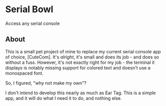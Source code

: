 # Serial Bowl

Access any serial console

## About

This is a small pet project of mine to replace my current serial console app of choice, [CuteCom]. It's *alright*, it's small and does its job - and does so without a fuss. However, it's not exactly right for my job - the terminal it displays is notably missing support for colored text and doesn't use a monospaced font.

So, I figured, "why not make my own"?

I don't intend to develop this nearly as much as Ear Tag. This is a simple app, and it will do what I need it to do, and nothing else.
